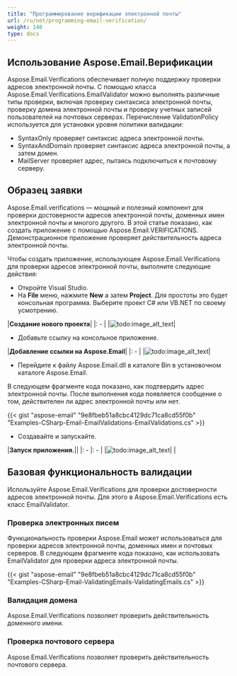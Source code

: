 ```yaml
---
title: "Программирование верификации электронной почты"
url: /ru/net/programming-email-verification/
weight: 140
type: docs
---
```



## **Использование Aspose.Email.Верификации**

Aspose.Email.Verifications обеспечивает полную поддержку проверки адресов электронной почты. С помощью класса Aspose.Email.Verifications.EmailValidator можно выполнять различные типы проверки, включая проверку синтаксиса электронной почты, проверку домена электронной почты и проверку учетных записей пользователей на почтовых серверах. Перечисление ValidationPolicy используется для установки уровня политики валидации:

- SyntaxOnly проверяет синтаксис адреса электронной почты.
- SyntaxAndDomain проверяет синтаксис адреса электронной почты, а затем домен.
- MailServer проверяет адрес, пытаясь подключиться к почтовому серверу.
 
## **Образец заявки**

Aspose.Email.verifications — мощный и полезный компонент для проверки достоверности адресов электронной почты, доменных имен электронной почты и многого другого. В этой статье показано, как создать приложение с помощью Aspose.Email.VERIFICATIONS. Демонстрационное приложение проверяет действительность адреса электронной почты.

Чтобы создать приложение, использующее Aspose.Email.Verifications для проверки адресов электронной почты, выполните следующие действия:

- Откройте Visual Studio.
- На **File** меню, нажмите **New** а затем **Project**. Для простоты это будет консольная программа. Выберите проект C# или VB.NET по своему усмотрению.

|**Создание нового проекта**|
|: - |
|![todo:image_alt_text](programming-email-verification_1.png)|

- Добавьте ссылку на консольное приложение.

|**Добавление ссылки на Aspose.Email**|
|: - |
|![todo:image_alt_text](programming-email-verification_2.png)|

- Перейдите к файлу Aspose.Email.dll в каталоге Bin в установочном каталоге Aspose.Email.

В следующем фрагменте кода показано, как подтвердить адрес электронной почты. После выполнения кода появляется сообщение о том, действителен ли адрес электронной почты или нет.

{{< gist "aspose-email" "9e8fbeb51a8cbc4129dc71ca8cd55f0b" "Examples-CSharp-Email-EmailValidations-EmailValidations.cs" >}}

- Создавайте и запускайте.

|**Запуск приложения.**||
|: - |: - |
|![todo:image_alt_text](programming-email-verification_3.png)| |

## **Базовая функциональность валидации**

Используйте Aspose.Email.Verifications для проверки достоверности адресов электронной почты. Для этого в Aspose.Email.Verifications есть класс EmailValidator.

### **Проверка электронных писем**

Функциональность проверки Aspose.Email может использоваться для проверки адресов электронной почты, доменных имен и почтовых серверов. В следующем фрагменте кода показано, как использовать EmailValidator для проверки адреса электронной почты.

{{< gist "aspose-email" "9e8fbeb51a8cbc4129dc71ca8cd55f0b" "Examples-CSharp-Email-ValidatingEmails-ValidatingEmails.cs" >}}

### **Валидация домена**

Aspose.Email.Verifications позволяет проверить действительность доменного имени.

### **Проверка почтового сервера**

Aspose.Email.Verifications позволяет проверить действительность почтового сервера.
